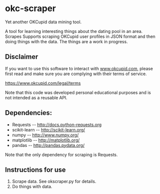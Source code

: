 # okc-scraper
Yet another OKCupid data mining tool. 

A tool for learning interesting things about the dating pool in an
area. Scrapes Supports scraping OKCupid user profiles in JSON format
and then doing things with the data. The things are a work in
progress.


## Disclaimer

If you want to use this software to interact with www.okcupid.com,
please first read and make sure you are complying with their terms of
service.

https://www.okcupid.com/legal/terms

Note that this code was developed personal educational purposes and is
not intended as a reusable API.


## Dependencies:

* Requests -- http://docs.python-requests.org
* scikit-learn -- http://scikit-learn.org/
* numpy -- http://www.numpy.org/
* matplotlib -- http://matplotlib.org/
* pandas -- http://pandas.pydata.org/

Note that the only dependency for scraping is Requests.


## Instructions for use

1. Scrape data. See okscraper.py for details.
2. Do things with data.
